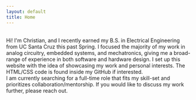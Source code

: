 ```yaml
---
layout: default
title: Home
---
```

<br>
Hi! I'm Christian, and I recently earned my B.S. in Electrical Engineering from UC Santa Cruz this past Spring. I focused the majority of my work in analog circuitry, embedded systems, and mechatronics, giving me a broad-range of experience in both software and hardware design. I set up this website with the idea of showcasing my work and personal interests. The HTML/CSS code is found inside my GitHub if interested. 

<br>
 I am currently searching for a full-time role that fits my skill-set and prioritizes collaboration/mentorship. If you would like to discuss my work further, please reach out.  